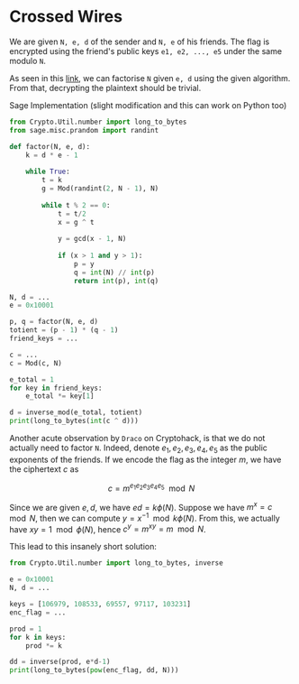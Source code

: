 # Crossed Wires

We are given `N, e, d` of the sender and `N, e` of his friends. The flag is encrypted using the friend's public keys `e1, e2, ..., e5` under the same modulo `N`.

As seen in this [link](https://www.di-mgt.com.au/rsa_factorize_n.html), we can factorise `N` given `e, d` using the given algorithm. From that, decrypting the plaintext should be trivial.

Sage Implementation (slight modification and this can work on Python too) 

```python
from Crypto.Util.number import long_to_bytes 
from sage.misc.prandom import randint

def factor(N, e, d):
    k = d * e - 1
    
    while True:
        t = k 
        g = Mod(randint(2, N - 1), N)
        
        while t % 2 == 0:
            t = t/2
            x = g ^ t
            
            y = gcd(x - 1, N)
            
            if (x > 1 and y > 1):
                p = y
                q = int(N) // int(p)
                return int(p), int(q)

N, d = ...
e = 0x10001

p, q = factor(N, e, d)
totient = (p - 1) * (q - 1)
friend_keys = ...

c = ...
c = Mod(c, N)

e_total = 1
for key in friend_keys: 
    e_total *= key[1]

d = inverse_mod(e_total, totient)
print(long_to_bytes(int(c ^ d)))
```

Another acute observation by `Draco` on Cryptohack, is that we do not actually need to factor `N`. Indeed, denote $e_1, e_2, e_3, e_4, e_5$ as the public exponents of the friends. If we encode the flag as the integer $m$, we have the ciphertext $c$ as 

$$
c = m ^ {e_1 e_2 e_3 e_4 e_5} \mod N
$$

Since we are given $e, d$, we have $ed = k\phi(N)$. Suppose we have $m ^ x = c \mod N$, then we can compute $y = x ^ {-1} \mod k\phi(N)$. From this, we actually have $xy = 1 \mod \phi(N)$, hence $c ^ y = m ^ {xy} = m \mod N$.

This lead to this insanely short solution:

```python
from Crypto.Util.number import long_to_bytes, inverse

e = 0x10001
N, d = ...

keys = [106979, 108533, 69557, 97117, 103231]
enc_flag = ...

prod = 1
for k in keys:
    prod *= k

dd = inverse(prod, e*d-1)
print(long_to_bytes(pow(enc_flag, dd, N)))
```